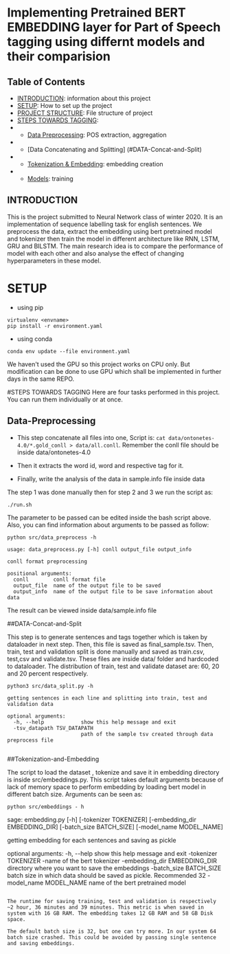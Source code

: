 # Implementing Pretrained BERT EMBEDDING layer for Part of Speech tagging using differnt models and their comparision


## Table of Contents

- [INTRODUCTION](#INTRODUCTION): information about this project
- [SETUP](#SETUP): How to set up the project
- [PROJECT STRUCTURE](#PROJECT-STRUCTURE): File structure of project
- [STEPS TOWARDS TAGGING](#STEPS-TOWARDS-TAGGING):
- - [Data Preprocessing](#Data-Preprocessing): POS extraction, aggregation
- - [Data Concatenating and Splitting] (#DATA-Concat-and-Split)
- - [Tokenization & Embedding](#Tokenization-and-Embedding): embedding creation
- - [Models](#Models): training

## INTRODUCTION

This is the project submitted to Neural Network class of winter 2020. It is an implementation of sequence labelling task for english sentences. We preprocess the data, extract the embedding using bert pretrained model and tokenizer then train the model in different architecture like RNN, LSTM, GRU and BILSTM. The main research idea is to compare the performance of model with each other and also analyse the effect of changing hyperparameters in these model.


# SETUP

- using pip
```
virtualenv <envname>
pip install -r environment.yaml
```

- using conda
```
conda env update --file environment.yaml
```

We haven't used the GPU so this project works on CPU only. But modification can be done to use GPU which shall be implemented in further days in the same REPO.



#STEPS TOWARDS TAGGING
Here are four tasks performed in this project. You can run them individually or at once. 

## Data-Preprocessing

- This step concatenate all files into one,
Script is: `cat data/ontonetes-4.0/*.gold_conll > data/all.conll`. Remember the conll file should be inside data/ontonetes-4.0

- Then it extracts the word id, word and respective tag for it.
- Finally, write the analysis of the data in sample.info file inside data

The step 1 was done manually then for step 2 and 3 we run the script as:

```
./run.sh
```

The parameter to be passed can be edited inside the bash script above. Also, you can find information about arguments to be passed as follow:

```
python src/data_preprocess -h

```

```
usage: data_preprocess.py [-h] conll output_file output_info

conll format preprocessing

positional arguments:
  conll        conll format file
  output_file  name of the output file to be saved
  output_info  name of the output file to be save information about data

```

The result can be viewed inside data/sample.info file

##DATA-Concat-and-Split

This step is to generate sentences and tags together which is taken by dataloader in next step. Then, this file is saved as final_sample.tsv. Then, train, test and validation split is done manually and saved as train.csv, test,csv and validate.tsv. These files are inside data/ folder and hardcoded to dataloader. The distribution of train, test and validate dataset are: 60, 20 and 20 percent respectively.


```
python3 src/data_split.py -h
```
```
getting sentences in each line and splitting into train, test and validation data

optional arguments:
  -h, --help            show this help message and exit
  -tsv_datapath TSV_DATAPATH
                        path of the sample tsv created through data preprocess file


```

##Tokenization-and-Embedding

The script to load the dataset , tokenize and save it in embedding directory is inside src/embeddings.py. This script takes default arguments because of lack of memory space to perform embedding by loading bert model in different batch size. Arguments can be seen as:

```
python src/embeddings - h

```
sage: embedding.py [-h] [-tokenizer TOKENIZER] [-embedding_dir EMBEDDING_DIR]
                    [-batch_size BATCH_SIZE] [-model_name MODEL_NAME]

getting embedding for each sentences and saving as pickle

optional arguments:
  -h, --help            show this help message and exit
  -tokenizer TOKENIZER  -name of the bert tokenizer
  -embedding_dir EMBEDDING_DIR
                        directory where you want to save the embeddings
  -batch_size BATCH_SIZE
                        batch size in which data should be saved as pickle. Recommended 32
  -model_name MODEL_NAME
                        name of the bert pretrained model
```

The runtime for saving training, test and validation is respectively ~2 hour, 36 minutes and 39 minutes. This metric is when saved in system with 16 GB RAM. The embedding takes 12 GB RAM and 58 GB Disk space.

The default batch size is 32, but one can try more. In our system 64 batch size crashed. This could be avoided by passing single sentence and saving embeddings. 


